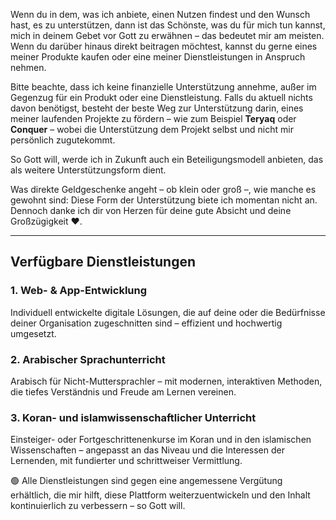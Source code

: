 Wenn du in dem, was ich anbiete, einen Nutzen findest und den Wunsch hast, es zu unterstützen, dann ist das Schönste, was du für mich tun kannst, mich in deinem Gebet vor Gott zu erwähnen – das bedeutet mir am meisten.  
Wenn du darüber hinaus direkt beitragen möchtest, kannst du gerne eines meiner Produkte kaufen oder eine meiner Dienstleistungen in Anspruch nehmen.

Bitte beachte, dass ich keine finanzielle Unterstützung annehme, außer im Gegenzug für ein Produkt oder eine Dienstleistung. Falls du aktuell nichts davon benötigst, besteht der beste Weg zur Unterstützung darin, eines meiner laufenden Projekte zu fördern – wie zum Beispiel **Teryaq** oder **Conquer** – wobei die Unterstützung dem Projekt selbst und nicht mir persönlich zugutekommt.

So Gott will, werde ich in Zukunft auch ein Beteiligungsmodell anbieten, das als weitere Unterstützungsform dient.

Was direkte Geldgeschenke angeht – ob klein oder groß –, wie manche es gewohnt sind: Diese Form der Unterstützung biete ich momentan nicht an. Dennoch danke ich dir von Herzen für deine gute Absicht und deine Großzügigkeit ❤️.

---

## **Verfügbare Dienstleistungen**

### 1. **Web- & App-Entwicklung**
Individuell entwickelte digitale Lösungen, die auf deine oder die Bedürfnisse deiner Organisation zugeschnitten sind – effizient und hochwertig umgesetzt.

### 2. **Arabischer Sprachunterricht**
Arabisch für Nicht-Muttersprachler – mit modernen, interaktiven Methoden, die tiefes Verständnis und Freude am Lernen vereinen.

### 3. **Koran- und islamwissenschaftlicher Unterricht**
Einsteiger- oder Fortgeschrittenenkurse im Koran und in den islamischen Wissenschaften – angepasst an das Niveau und die Interessen der Lernenden, mit fundierter und schrittweiser Vermittlung.

🟢 Alle Dienstleistungen sind gegen eine angemessene Vergütung erhältlich, die mir hilft, diese Plattform weiterzuentwickeln und den Inhalt kontinuierlich zu verbessern – so Gott will.